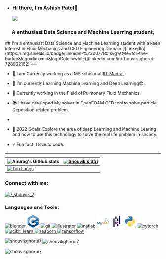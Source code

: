 - ### Hi there, I'm Ashish Patel👋
  ![](https://komarev.com/ghpvc/?username=ashishpatel26&color=green)
<h3 align="center">A enthusiast Data Science and Machine Learning student,</h3>
  ## I'm a  enthusiast Data Science and Machine Learning student with a keen interest in Fluid Mechanics and CFD Engineering Domain [![LinkedIn](https://img.shields.io/badge/linkedin-%230077B5.svg?style=for-the-badge&logo=linkedin&logoColor=white)](linkedin.com/in/shouvik-ghorui-728902162)
---

  * 🔭 I am Currently working as a MS scholar at [IIT Madras](https://www.iitm.ac.in/)

  - 🌱 I’m currently Learning Machine Learning and Deep Learning😎.
  
  - 👯 Currently working in the Field of Pulmonary Fluid Mechanics 

  - 📚 I have developed My solver in OpenFOAM CFD tool to solve particle Deposition related problem.
  -  
  - 🥅 2022 Goals: Explore the area of deep Learning and Machine Learing and how to use this technology to solve the real life problem in society.

  - ⚡ Fun fact: I love to code.

---
| ![Anurag's GitHub stats](https://github-readme-stats.vercel.app/api?username=shouvikghorui7&show_icons=true&theme=radical) | [![Shouvik's Stri](https://streak-stats.demolab.com?user=shouvikghorui&theme=dark&border_radius=7&mode=weekly)](https://git.io/streak-stats) |
| ------------------------------------------------------------ | ------------------------------------------------------------ |
| [![Top Langs](https://github-readme-stats.vercel.app/api/top-langs/?username=shouvikghorui7&layout=compact&&show_icons=true&theme=radical)](https://github.com/anuraghazra/github-readme-stats) |                                                              |


<h3 align="left">Connect with me:</h3>
<p align="left">
<a href="https://instagram.com/7_shouvik_7" target="blank"><img align="center" src="https://raw.githubusercontent.com/rahuldkjain/github-profile-readme-generator/master/src/images/icons/Social/instagram.svg" alt="7_shouvik_7" height="30" width="40" /></a>
</p>

<h3 align="left">Languages and Tools:</h3>
<p align="left"> <a href="https://www.blender.org/" target="_blank" rel="noreferrer"> <img src="https://download.blender.org/branding/community/blender_community_badge_white.svg" alt="blender" width="40" height="40"/> </a> <a href="https://www.w3schools.com/cpp/" target="_blank" rel="noreferrer"> <img src="https://raw.githubusercontent.com/devicons/devicon/master/icons/cplusplus/cplusplus-original.svg" alt="cplusplus" width="40" height="40"/> </a> <a href="https://git-scm.com/" target="_blank" rel="noreferrer"> <img src="https://www.vectorlogo.zone/logos/git-scm/git-scm-icon.svg" alt="git" width="40" height="40"/> </a> <a href="https://www.adobe.com/in/products/illustrator.html" target="_blank" rel="noreferrer"> <img src="https://www.vectorlogo.zone/logos/adobe_illustrator/adobe_illustrator-icon.svg" alt="illustrator" width="40" height="40"/> </a> <a href="https://www.mathworks.com/" target="_blank" rel="noreferrer"> <img src="https://upload.wikimedia.org/wikipedia/commons/2/21/Matlab_Logo.png" alt="matlab" width="40" height="40"/> </a> <a href="https://www.mysql.com/" target="_blank" rel="noreferrer"> <img src="https://raw.githubusercontent.com/devicons/devicon/master/icons/mysql/mysql-original-wordmark.svg" alt="mysql" width="40" height="40"/> </a> <a href="https://pandas.pydata.org/" target="_blank" rel="noreferrer"> <img src="https://raw.githubusercontent.com/devicons/devicon/2ae2a900d2f041da66e950e4d48052658d850630/icons/pandas/pandas-original.svg" alt="pandas" width="40" height="40"/> </a> <a href="https://www.python.org" target="_blank" rel="noreferrer"> <img src="https://raw.githubusercontent.com/devicons/devicon/master/icons/python/python-original.svg" alt="python" width="40" height="40"/> </a> <a href="https://pytorch.org/" target="_blank" rel="noreferrer"> <img src="https://www.vectorlogo.zone/logos/pytorch/pytorch-icon.svg" alt="pytorch" width="40" height="40"/> </a> <a href="https://scikit-learn.org/" target="_blank" rel="noreferrer"> <img src="https://upload.wikimedia.org/wikipedia/commons/0/05/Scikit_learn_logo_small.svg" alt="scikit_learn" width="40" height="40"/> </a> <a href="https://seaborn.pydata.org/" target="_blank" rel="noreferrer"> <img src="https://seaborn.pydata.org/_images/logo-mark-lightbg.svg" alt="seaborn" width="40" height="40"/> </a> <a href="https://www.tensorflow.org" target="_blank" rel="noreferrer"> <img src="https://www.vectorlogo.zone/logos/tensorflow/tensorflow-icon.svg" alt="tensorflow" width="40" height="40"/> </a> </p>

<p><img align="left" src="https://github-readme-stats.vercel.app/api/top-langs?username=shouvikghorui7&show_icons=true&locale=en&layout=compact" alt="shouvikghorui7" /></p>

<p>&nbsp;<img align="center" src="https://github-readme-stats.vercel.app/api?username=shouvikghorui7&show_icons=true&locale=en" alt="shouvikghorui7" /></p>

<p><img align="center" src="https://github-readme-streak-stats.herokuapp.com/?user=shouvikghorui7&" alt="shouvikghorui7" /></p>

